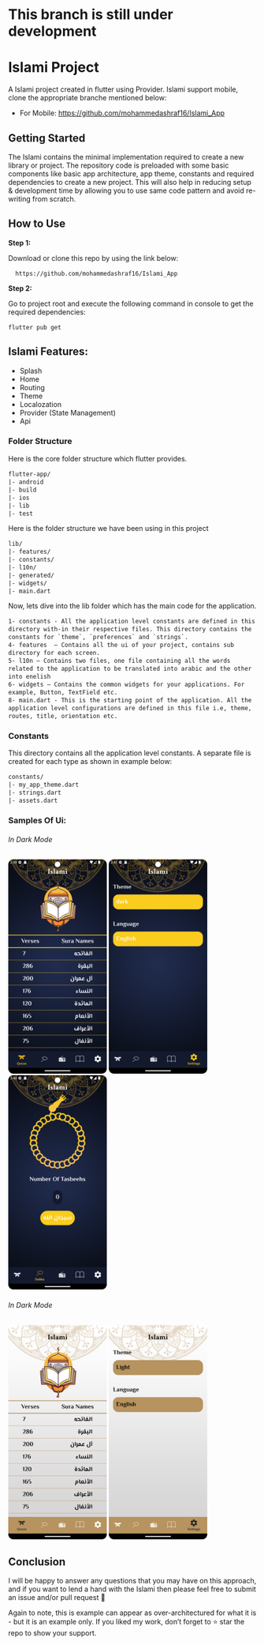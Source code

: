 # This branch is still under development


# Islami Project

A Islami project created in flutter using  Provider. Islami support mobile, clone the appropriate branche mentioned below:

* For Mobile: https://github.com/mohammedashraf16/Islami_App

## Getting Started

The Islami contains the minimal implementation required to create a new library or project. The repository code is preloaded with some basic components like basic app architecture, app theme, constants and required dependencies to create a new project. This will also help in reducing setup & development time by allowing you to use same code pattern and avoid re-writing from scratch.

## How to Use 

**Step 1:**

Download or clone this repo by using the link below:

```
  https://github.com/mohammedashraf16/Islami_App
```

**Step 2:**

Go to project root and execute the following command in console to get the required dependencies: 

```
flutter pub get 
```



## Islami Features:

* Splash
* Home
* Routing
* Theme
* Localozation
* Provider (State Management)
* Api

### Folder Structure
Here is the core folder structure which flutter provides.

```
flutter-app/
|- android
|- build
|- ios
|- lib
|- test
```

Here is the folder structure we have been using in this project

```
lib/
|- features/
|- constants/
|- l10n/
|- generated/
|- widgets/
|- main.dart
```

Now, lets dive into the lib folder which has the main code for the application.

```
1- constants - All the application level constants are defined in this directory with-in their respective files. This directory contains the constants for `theme`, `preferences` and `strings`.
4- features  — Contains all the ui of your project, contains sub directory for each screen.
5- l10n — Contains two files, one file containing all the words related to the application to be translated into arabic and the other into enelish
6- widgets — Contains the common widgets for your applications. For example, Button, TextField etc.
8- main.dart - This is the starting point of the application. All the application level configurations are defined in this file i.e, theme, routes, title, orientation etc.
```

### Constants

This directory contains all the application level constants. A separate file is created for each type as shown in example below:

```
constants/
|- my_app_theme.dart
|- strings.dart
|- assets.dart
```
### Samples Of Ui:
###### In Dark Mode
   <div>
     <img src="https://github.com/mohammedashraf16/Islami_App/blob/main/samples_of_ui/home_screen_inDark.png" width = "200">
     <img src="https://github.com/mohammedashraf16/Islami_App/blob/main/samples_of_ui/settings_ui_inDark.png"width = "200">
     <img src="https://github.com/mohammedashraf16/Islami_App/blob/main/samples_of_ui/sebah_screen_inDark.png"width = "200">
     <div>

 ###### In Dark Mode
  <div>
     <img src="https://github.com/mohammedashraf16/Islami_App/blob/main/samples_of_ui/home_screen_inLight.png" width = "200">
     <img src="https://github.com/mohammedashraf16/Islami_App/blob/main/samples_of_ui/settings_ui_inlight.png"width = "200">
     <div>

       
## Conclusion

I will be happy to answer any questions that you may have on this approach, and if you want to lend a hand with the Islami then please feel free to submit an issue and/or pull request 🙂

Again to note, this is example can appear as over-architectured for what it is - but it is an example only. If you liked my work, don’t forget to ⭐ star the repo to show your support.
